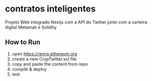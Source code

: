 # contratos inteligentes

Projeto Web integrado Nestjs com a API do Twitter junto com a carteira digital Metamak e Solidity

## How to Run

1. open https://remix.ethereum.org
2. create a new CrypTwitter.sol file
3. copy and paste the content from repo
4. compile & deploy
5. test

